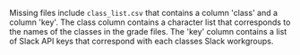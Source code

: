 Missing files include `class_list.csv` that contains a column 'class' and a column 'key'. The class column contains a character list that corresponds to the names of the classes in the grade files. The 'key' column contains a list of Slack API keys that correspond with each classes Slack workgroups.
